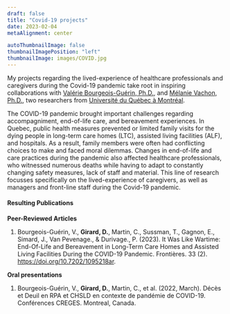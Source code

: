 ```yaml
---
draft: false
title: "Covid-19 projects"
date: 2023-02-04
metaAlignment: center

autoThumbnailImage: false
thumbnailImagePosition: "left"
thumbnailImage: images/COVID.jpg
---
```

My projects regarding the lived-experience of healthcare professionals and caregivers during the Covid-19 pandemic take root in inspiring collaborations with [Valérie Bourgeois-Guérin, Ph.D.](https://professeurs.uqam.ca/professeur/bourgeois-guerin.valerie/), and [Mélanie Vachon, Ph.D.](https://professeurs.uqam.ca/professeur/vachon.melanie/), two researchers from [Université du Québec à Montréal](https://uqam.ca).
<!--more-->
The COVID-19 pandemic brought important challenges regarding accompagniment, end-of-life care, and bereavement experiences. In Quebec, public health measures prevented or limited family visits for the dying people in long-term care homes (LTC), assisted living facilities (ALF), and hospitals. As a result, family members were often had conflicting choices to make and faced moral dilemmas. Changes in end-of-life and care practices during the pandemic also affected healthcare professionals, who witnessed numerous deaths while having to adapt to constantly changing safety measures, lack of staff and material. This line of research focusses specifically on the lived-experience of caregivers, as well as managers and front-line staff during the Covid-19 pandemic. 

#### Resulting Publications ####

**Peer-Reviewed Articles**
1. Bourgeois-Guérin, V., **Girard, D.**, Martin, C., Sussman, T., Gagnon, E., Simard, J., Van Pevenage., & Durivage., P. (2023). It Was Like Wartime: End-Of-Life and Bereavement in Long-Term Care Homes and Assisted Living Facilities During the COVID-19 Pandemic. Frontières. 33 (2). https://doi.org/10.7202/1095218ar.

**Oral presentations**
1. Bourgeois-Guérin, V., **Girard, D.**, Martin, C., et al. (2022, March). Décès et Deuil en RPA et CHSLD en contexte de pandémie de COVID-19. Conférences CREGES. Montreal, Canada.

